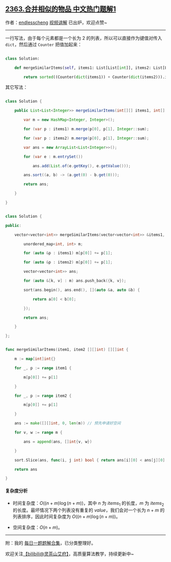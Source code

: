 ## [2363.合并相似的物品 中文热门题解1](https://leetcode.cn/problems/merge-similar-items/solutions/100000/mo-ni-by-endlesscheng-tz4z)

作者：[endlesscheng](https://leetcode.cn/u/endlesscheng)
[视频讲解](https://www.bilibili.com/video/bv1gB4y1k7Jz) 已出炉，欢迎点赞~

--- 

一行写法，由于每个元素都是一个长为 $2$ 的列表，所以可以直接作为键值对传入 `dict`，然后通过 `Counter` 把值加起来：

```py [sol1-Python3]
class Solution:
    def mergeSimilarItems(self, items1: List[List[int]], items2: List[List[int]]) -> List[List[int]]:
        return sorted((Counter(dict(items1)) + Counter(dict(items2))).items())
```

其它写法：

```java [sol2-Java]
class Solution {
    public List<List<Integer>> mergeSimilarItems(int[][] items1, int[][] items2) {
        var m = new HashMap<Integer, Integer>();
        for (var p : items1) m.merge(p[0], p[1], Integer::sum);
        for (var p : items2) m.merge(p[0], p[1], Integer::sum);
        var ans = new ArrayList<List<Integer>>();
        for (var e : m.entrySet())
            ans.add(List.of(e.getKey(), e.getValue()));
        ans.sort((a, b) -> (a.get(0) - b.get(0)));
        return ans;
    }
}
```

```cpp [sol2-C++]
class Solution {
public:
    vector<vector<int>> mergeSimilarItems(vector<vector<int>> &items1, vector<vector<int>> &items2) {
        unordered_map<int, int> m;
        for (auto &p : items1) m[p[0]] += p[1];
        for (auto &p : items2) m[p[0]] += p[1];
        vector<vector<int>> ans;
        for (auto &[k, v] : m) ans.push_back({k, v});
        sort(ans.begin(), ans.end(), [](auto &a, auto &b) {
            return a[0] < b[0];
        });
        return ans;
    }
};
```

```go [sol2-Go]
func mergeSimilarItems(item1, item2 [][]int) [][]int {
	m := map[int]int{}
	for _, p := range item1 {
		m[p[0]] += p[1]
	}
	for _, p := range item2 {
		m[p[0]] += p[1]
	}
	ans := make([][]int, 0, len(m)) // 预先申请好空间
	for v, w := range m {
		ans = append(ans, []int{v, w})
	}
	sort.Slice(ans, func(i, j int) bool { return ans[i][0] < ans[j][0] })
	return ans
}
```

#### 复杂度分析

- 时间复杂度：$O((n+m)\log(n+m))$，其中 $n$ 为 $\textit{items}_1$ 的长度，$m$ 为 $\textit{items}_2$ 的长度。最坏情况下两个列表没有重复的 $\textit{value}$，我们会对一个长为 $n+m$ 的列表排序，因此时间复杂度为 $O((n+m)\log(n+m))$。
- 空间复杂度：$O(n+m)$。

---

附：我的 [每日一题题解合集](https://github.com/EndlessCheng/codeforces-go/blob/master/leetcode/SOLUTIONS.md)，已分类整理好。

欢迎关注[【biIibiIi@灵茶山艾府】](https://space.bilibili.com/206214)，高质量算法教学，持续更新中~
